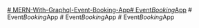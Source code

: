 [# MERN-With-Graphql-Event-Booking-App#   E v e n t _ B o o k i n g _ A p p ](https://bookyourevents.netlify.app/)
 
 #   E v e n t _ B o o k i n g _ A p p 
 
 #   E v e n t _ B o o k i n g _ A p p 
 
 #   E v e n t _ B o o k i n g _ A p p 
 
 
